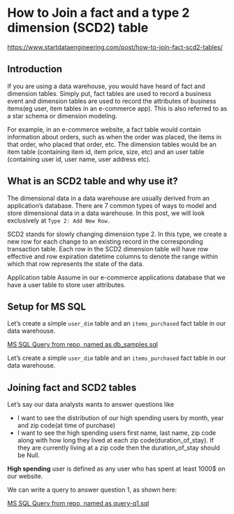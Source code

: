 # How to Join a fact and a type 2 dimension (SCD2) table

https://www.startdataengineering.com/post/how-to-join-fact-scd2-tables/

## Introduction
If you are using a data warehouse, you would have heard of fact and dimension tables. Simply put, fact tables are used to record a business event and dimension tables are used to record the attributes of business items(eg user, item tables in an e-commerce app). This is also referred to as a star schema or dimension modeling.

For example, in an e-commerce website, a fact table would contain information about orders, such as when the order was placed, the items in that order, who placed that order, etc. The dimension tables would be an item table (containing item id, item price, size, etc) and an user table (containing user id, user name, user address etc).

## What is an SCD2 table and why use it?
The dimensional data in a data warehouse are usually derived from an application’s database. There are 7 common types of ways to model and store dimensional data in a data warehouse. In this post, we will look exclusively at `Type 2: Add New Row.`

SCD2 stands for slowly changing dimension type 2. In this type, we create a new row for each change to an existing record in the corresponding transaction table. Each row in the SCD2 dimension table will have row effective and row expiration datetime columns to denote the range within which that row represents the state of the data.

Application table
Assume in our e-commerce applications database that we have a user table to store user attributes.

## Setup for MS SQL
Let’s create a simple `user_dim` table and an `items_purchased` fact table in our data warehouse.

[MS SQL Query from repo, named as db_samples.sql](db_samples.sql)

Let’s create a simple `user_dim` table and an `items_purchased` fact table in our data warehouse.

## Joining fact and SCD2 tables
Let’s say our data analysts wants to answer questions like

* I want to see the distribution of our high spending users by month, year and zip code(at time of purchase)
* I want to see the high spending users first name, last name, zip code along with how long they lived at each zip code(duration_of_stay). If they are currently living at a zip code then the duration_of_stay should be Null.

**High spending** user is defined as any user who has spent at least 1000$ on our website.

We can write a query to answer question 1, as shown here:

[MS SQL Query from repo, named as query-q1.sql](query-q1.sql)